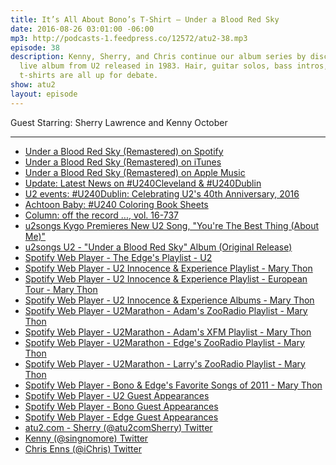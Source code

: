 ```yaml
---
title: It’s All About Bono’s T-Shirt — Under a Blood Red Sky
date: 2016-08-26 03:01:00 -06:00
mp3: http://podcasts-1.feedpress.co/12572/atu2-38.mp3
episode: 38
description: Kenny, Sherry, and Chris continue our album series by discussing this
  live album from U2 released in 1983. Hair, guitar solos, bass intros, and plaid
  t-shirts are all up for debate.
show: atu2
layout: episode
---
```


Guest Starring: Sherry Lawrence and Kenny October

***

* [Under a Blood Red Sky (Remastered) on Spotify][1]
* [Under a Blood Red Sky (Remastered) on iTunes][2]
* [Under a Blood Red Sky (Remastered) on Apple Music][3]
* [Update: Latest News on #U240Cleveland &amp; #U240Dublin][4]
* [U2 events: #U240Dublin: Celebrating U2's 40th Anniversary, 2016][5]
* [Achtoon Baby: #U240 Coloring Book Sheets][6]
* [Column: off the record ..., vol. 16-737][7]
* [u2songs  Kygo Premieres New U2 Song, "You're The Best Thing (About Me)"][8]
* [u2songs  U2 - "Under a Blood Red Sky" Album (Original Release)][9]
* [Spotify Web Player - The Edge's Playlist - U2][10]
* [Spotify Web Player - U2 Innocence &amp; Experience Playlist - Mary Thon][11]
* [Spotify Web Player - U2 Innocence &amp; Experience Playlist - European Tour - Mary Thon][12]
* [Spotify Web Player - U2 Innocence &amp; Experience Albums - Mary Thon][13]
* [Spotify Web Player - U2Marathon - Adam's ZooRadio Playlist - Mary Thon][14]
* [Spotify Web Player - U2Marathon - Adam's XFM Playlist - Mary Thon][15]
* [Spotify Web Player - U2Marathon - Edge's ZooRadio Playlist - Mary Thon][16]
* [Spotify Web Player - U2Marathon - Larry's ZooRadio Playlist - Mary Thon][17]
* [Spotify Web Player - Bono &amp; Edge's Favorite Songs of 2011 - Mary Thon][18]
* [Spotify Web Player - U2 Guest Appearances][19]
* [Spotify Web Player - Bono Guest Appearances ][20]
* [Spotify Web Player - Edge Guest Appearances ][21]
* [atu2.com - Sherry (@atu2comSherry) Twitter][22]
* [Kenny (@singnomore) Twitter][23]
* [Chris Enns (@iChris) Twitter][24]

[1]: https://open.spotify.com/album/5G8jrlXPszg7xC4d2cQ2pQ
[2]: https://geo.itunes.apple.com/ca/album/under-blood-red-sky-live-remastered/id291734214?at=10l4Ki&amp;app=itunes
[3]: https://geo.itunes.apple.com/ca/album/under-blood-red-sky-live-remastered/id291734214?at=10l4Ki&amp;mt=1&amp;app=music
[4]: http://www.atu2.com/news/update-latest-news-on-u240cleveland--u240dublin.html
[5]: http://www.atu2.com/events/16/u240/dublin.html
[6]: http://www.atu2.com/news/achtoon-baby-u240-coloring-book-sheets.html
[7]: http://www.atu2.com/news/column-off-the-record--vol-16-737.html
[8]: http://www.u2songs.com/news/kygo_premieres_the_best_thing1
[9]: http://www.u2songs.com/discography/u2_under_a_blood_red_sky_album_original_release
[10]: https://play.spotify.com/user/u2_interscope/playlist/5gOPNPgAOmBthVJDmOXjQE?play=true&amp;utm_source=open.spotify.com&amp;utm_medium=open
[11]: https://play.spotify.com/user/125970346/playlist/65mvllNxfbZc1nUyFJa6YT?play=true&amp;utm_source=open.spotify.com&amp;utm_medium=open
[12]: https://play.spotify.com/user/125970346/playlist/7BUL0a9imqQORrS7IPd5BZ?play=true&amp;utm_source=open.spotify.com&amp;utm_medium=open
[13]: https://play.spotify.com/user/125970346/playlist/47jba3LmQ1QRxCXDcRP3KD?play=true&amp;utm_source=open.spotify.com&amp;utm_medium=open
[14]: https://play.spotify.com/user/125970346/playlist/3K0i4VFqF1GgD7Q1EV5RKy?play=true&amp;utm_source=open.spotify.com&amp;utm_medium=open
[15]: https://play.spotify.com/user/125970346/playlist/3kCo5p5ITsE2L6yTh2Umao?play=true&amp;utm_source=open.spotify.com&amp;utm_medium=open
[16]: https://play.spotify.com/user/125970346/playlist/26WdPWf9tov3nDMxnQzbD9?play=true&amp;utm_source=open.spotify.com&amp;utm_medium=open
[17]: https://play.spotify.com/user/125970346/playlist/1ej7nBBrAWptWLujbZkS4g?play=true&amp;utm_source=open.spotify.com&amp;utm_medium=open
[18]: https://play.spotify.com/user/125970346/playlist/3lIcctENFajj0XzbDkb4bH?play=true&amp;utm_source=open.spotify.com&amp;utm_medium=open
[19]: https://play.spotify.com/user/125970346/playlist/5J0vqYRO06lK0HxI88DWd2?play=true&amp;utm_source=open.spotify.com&amp;utm_medium=open
[20]: https://play.spotify.com/user/125970346/playlist/5EMJtlZMldS8HIMR5Kf9Fr?play=true&amp;utm_source=open.spotify.com&amp;utm_medium=open
[21]: https://play.spotify.com/user/125970346/playlist/1ZjOSTEIMaab6O4w4zC0LG?play=true&amp;utm_source=open.spotify.com&amp;utm_medium=open
[22]: https://twitter.com/atu2comsherry
[23]: https://twitter.com/singnomore
[24]: https://twitter.com/ichris
